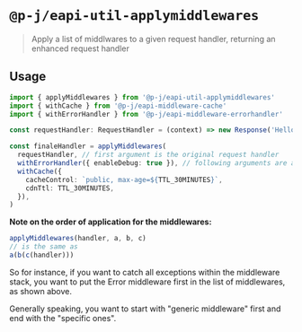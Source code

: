 # `@p-j/eapi-util-applymiddlewares`

> Apply a list of middlwares to a given request handler, returning an enhanced request handler

## Usage

```ts
import { applyMiddlewares } from '@p-j/eapi-util-applymiddlewares'
import { withCache } from '@p-j/eapi-middleware-cache'
import { withErrorHandler } from '@p-j/eapi-middleware-errorhandler'

const requestHandler: RequestHandler = (context) => new Response('Hello World')

const finaleHandler = applyMiddlewares(
  requestHandler, // first argument is the original request handler
  withErrorHandler({ enableDebug: true }), // following arguments are as many middleware as you'd like
  withCache({
    cacheControl: `public, max-age=${TTL_30MINUTES}`,
    cdnTtl: TTL_30MINUTES,
  }),
)
```

**Note on the order of application for the middlewares:**

```ts
applyMiddlewares(handler, a, b, c)
// is the same as
a(b(c(handler)))
```

So for instance, if you want to catch all exceptions within the middleware stack, you want to put the Error middleware first in the list of middlewares, as shown above.

Generally speaking, you want to start with "generic middleware" first and end with the "specific ones".
